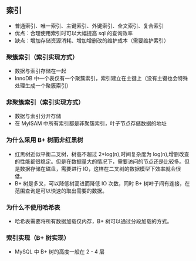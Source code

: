 ## 索引
- 普通索引、唯一索引、主键索引、外键索引、全文索引、复合索引
- 优点：合理使用索引时可以大幅提高 sql 的查询效率
- 缺点：增加存储资源消耗、增加增删改的维护成本（需要维护索引）
### 聚簇索引（索引实现方式）
- 数据与索引存储在一起
- InnoDB 中一个表仅有一个聚簇索引，索引建立在主键上（没有主键也会特殊处理生成一个聚簇索引）
### 非聚簇索引（索引实现方式）
- 数据与索引分开存储
- 在 MyISAM 中所有索引都是非聚簇索引，叶子节点存储数据的地址
### 为什么采用 B+ 树而非红黑树
- 红黑树近似平衡二叉树，树高不超过 2*log(n),时间复杂度为 log(n),增删改查的性能都很稳定。但是在数据量大的情况下，需要访问的节点还是比较多。但是数据存储在磁盘，需要进行 IO，这样在二叉树的数据模型下效率就会很低。
- B+ 树是多叉，可以降低树高进而降低 IO 次数，同时 B+ 树叶子间有连接，在范围查询是可以快速的取出需要的数据。
### 为什么不使用哈希表
- 哈希表需要将所有数据加载仅内存，B+ 树可以通过分段加载的方式。
### 索引实现（B+ 树实现）
- MySQL 中 B+ 树的高度一般在 2 - 4 层